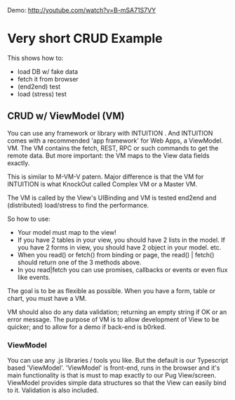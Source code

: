 


Demo: http://youtube.com/watch?v=B-mSA71S7VY

# Very short CRUD Example

This shows how to:
- load DB w/ fake data
- fetch it from browser
- (end2end) test
- load (stress) test


## CRUD w/ ViewModel (VM) 

You can use any framework or library with INTUITION .  And INTUITION  comes with a recommended 'app framework' for Web Apps, a ViewModel. VM.
The VM contains the fetch, REST, RPC or such commands to get the remote data.
But more important: the VM maps to the View data fields exactly.

This is similar to M-VM-V patern. Major difference is that the VM for INTUITION  is
what KnockOut called Complex VM or a Master VM.

The VM is called by the View's UIBinding and VM is tested end2end and (distributed) load/stress to find the performance.


So how to use:
- Your model must map to the view!
- If you have 2 tables in your view, you should have 2 lists in the model. If you have 2 forms in view, you should have 2 object in your model. etc.
- When you read() or fetch() from binding or page, the read() | fetch() should return one of the 3 methods above.
- In you read|fetch you can use promises, callbacks or events or even flux like events.

The goal is to be as flexible as possible. When you have a form, table or chart, you must have a VM. 

VM should also do any data validation; returning an empty string if OK or an error message.
The purpose of VM is to allow development of View to be quicker; and to allow for a demo if back-end is b0rked.

### ViewModel

You can use any .js libraries / tools you like. But the default is our Typescript based 'ViewModel'. 
'ViewModel' is front-end, runs in the browser and it's main functionality is 
that is must to map exactly to our Pug View/screen. ViewModel provides simple data structures so that the View can easily bind to it. 
Validation is also included.

